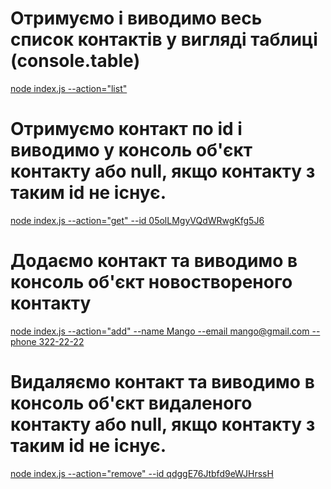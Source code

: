 # Отримуємо і виводимо весь список контактів у вигляді таблиці (console.table)
[node index.js --action="list"](https://ibb.co/BsGhLZH)

# Отримуємо контакт по id і виводимо у консоль об'єкт контакту або null, якщо контакту з таким id не існує.
[node index.js --action="get" --id 05olLMgyVQdWRwgKfg5J6](https://ibb.co/tw6P5C0)

# Додаємо контакт та виводимо в консоль об'єкт новоствореного контакту
[node index.js --action="add" --name Mango --email mango@gmail.com --phone 322-22-22](https://ibb.co/m8VfKMG)

# Видаляємо контакт та виводимо в консоль об'єкт видаленого контакту або null, якщо контакту з таким id не існує.
[node index.js --action="remove" --id qdggE76Jtbfd9eWJHrssH](https://ibb.co/QMSkt4x)
